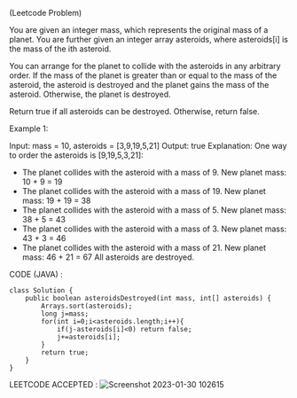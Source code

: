 (Leetcode Problem) 

You are given an integer mass, which represents the original mass of a planet. You are further given an integer array asteroids, where asteroids[i] is the mass of the ith asteroid.

You can arrange for the planet to collide with the asteroids in any arbitrary order. If the mass of the planet is greater than or equal to the mass of the asteroid, the asteroid is destroyed and the planet gains the mass of the asteroid. Otherwise, the planet is destroyed.

Return true if all asteroids can be destroyed. Otherwise, return false.

 

Example 1:

Input: mass = 10, asteroids = [3,9,19,5,21]
Output: true
Explanation: One way to order the asteroids is [9,19,5,3,21]:
- The planet collides with the asteroid with a mass of 9. New planet mass: 10 + 9 = 19
- The planet collides with the asteroid with a mass of 19. New planet mass: 19 + 19 = 38
- The planet collides with the asteroid with a mass of 5. New planet mass: 38 + 5 = 43
- The planet collides with the asteroid with a mass of 3. New planet mass: 43 + 3 = 46
- The planet collides with the asteroid with a mass of 21. New planet mass: 46 + 21 = 67
All asteroids are destroyed.


CODE (JAVA) :

```
class Solution {
    public boolean asteroidsDestroyed(int mass, int[] asteroids) {
        Arrays.sort(asteroids);
        long j=mass;
        for(int i=0;i<asteroids.length;i++){
            if(j-asteroids[i]<0) return false;
            j+=asteroids[i];
        }
        return true;
    }
}

```
LEETCODE ACCEPTED :
![Screenshot 2023-01-30 102615](https://user-images.githubusercontent.com/73281015/215390800-450bd4bc-90ff-4577-b74e-63c627e5360d.png)

